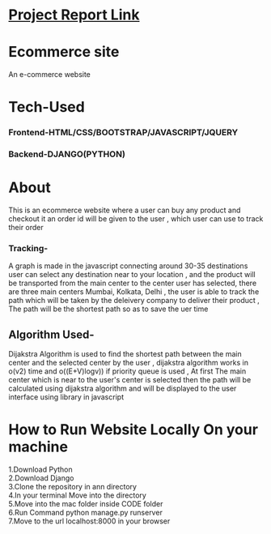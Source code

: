 # [Project Report Link](https://docs.google.com/document/d/1Kr7xThy1A4D_Yk1B8xBWHh241fy6NstLU1Vbey3KhN8/edit?usp=sharing)

# Ecommerce site
An e-commerce website 
# Tech-Used
### Frontend-HTML/CSS/BOOTSTRAP/JAVASCRIPT/JQUERY
### Backend-DJANGO(PYTHON)

# About
This is an ecommerce website where a user can buy any product and checkout it an order id will be given to the user , which user can use to track their order 
### Tracking-
A graph is made in the javascript connecting around 30-35 destinations user can select any destination near to your location , and the product will be transported from the main center to the center user has selected, there are three main centers Mumbai, Kolkata, Delhi , the user is able to track the path which will be taken by the deleivery company to deliver their product , The path will be the shortest path  so as to save the uer time

## Algorithm Used-
Dijakstra Algorithm is used to find the shortest path between the main center and the selected center by the user , dijakstra algorithm works in o(v2) time and o((E+V)logv)) if priority queue is used , At first The main center which is near to the user's center is selected then the path will be calculated using dijakstra algorithm and will be displayed to the user interface using library in javascript

# How to Run Website Locally On your machine
1.Download Python <br />
2.Download Django <br />
3.Clone the repository in ann directory <br />
4.In your terminal Move into the directory <br />
5.Move into the mac folder inside CODE folder <br />
6.Run Command python manage.py runserver <br />
7.Move to the url localhost:8000 in your browser <br />
